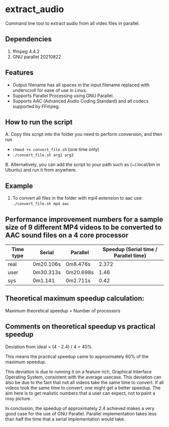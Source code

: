 # extract_audio
Command line tool to extract audio from all video files in parallel.

## Dependencies
1. ffmpeg 4.4.2
2. GNU parallel 20210822

## Features
- Output filename has all spaces in the input filename replaced with underscroll for ease of use in Linux.
- Supports Parallel Processing using GNU Parallel.
- Supports AAC (Advanced Audio Coding Standard) and all codecs supported by FFmpeg.

## How to run the script
A. Copy this script into the folder you need to perform conversion, and then run 
- `chmod +x convert_file.sh` (one time only)
- `./convert_file.sh arg1 arg2`

B. Alternatively, you can add the script to your path such as (~/.local/bin in Ubuntu) and run it from anywhere.

## Example
1. To convert all files in the folder with mp4 extension to aac use:
   `./convert_file.sh mp4 aac`

## Performance improvement numbers for a sample size of 9 different MP4 videos to be converted to AAC sound files on a 4 core processor
| Time type | Serial   | Parallel    |  Speedup (Serial time / Parallel time) |
| --------- | ---------|-------------|----------------------------------------|
| real      | 0m20.106s | 0m8.476s   | 2.372  |
| user      | 0m30.313s | 0m20.698s  | 1.46   |
| sys       | 0m1.141   | 0m2.711s   | 0.42   |

## Theoretical maximum speedup calculation:
Maximum theoretical speedup = Number of processors

## Comments on theoretical speedup vs practical speedup
Deviation from ideal = (4 - 2.4) / 4 = 40%

This means the practical speedup came to approximately 60% of the maximum speedup.

This deviation is due to running it on a feature rich, Graphical Interface Operating System, consistent with the average usecase. This deviation can also be due to the fact that not all videos take the same time to convert. If all videos took the same time to convert, one might get a better speedup. The aim here is to get realistic numbers that a user can expect, not to paint a rosy picture.

In conclusion, the speedup of approximately 2.4 achieved makes a very good case for the use of GNU Parallel. Parallel implementation takes less than half the time that a serial implementation would take.
